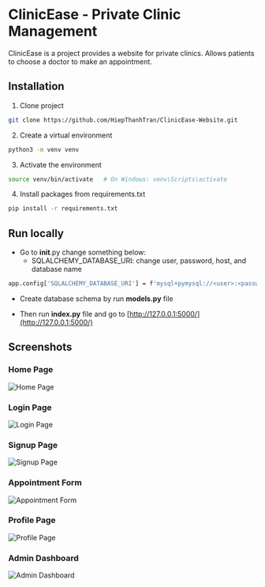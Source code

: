 # ClinicEase - Private Clinic Management

ClinicEase is a project provides a website for private clinics. Allows patients to choose a doctor to make an appointment.

## Installation

1. Clone project

```bash
git clone https://github.com/HiepThanhTran/ClinicEase-Website.git
```

2. Create a virtual environment

```bash
python3 -m venv venv
```

3. Activate the environment

```bash
source venv/bin/activate   # On Windows: venv\Scripts\activate
```

4. Install packages from requirements.txt

```bash
pip install -r requirements.txt
```

## Run locally

- Go to __init__.py change something below:
    - SQLALCHEMY_DATABASE_URI: change user, password, host, and database name
```bash
app.config['SQLALCHEMY_DATABASE_URI'] = f'mysql+pymysql://<user>:<password>@<host>/<database name>?charset=utf8mb4'
```

- Create database schema by run **models.py** file

- Then run **index.py** file and go to [http://127.0.0.1:5000/](http://127.0.0.1:5000/)

## Screenshots

### Home Page

![Home Page](https://raw.githubusercontent.com/HiepThanhTran/Website-PCMS/main/images/pcms_home.png)

### Login Page

![Login Page](https://raw.githubusercontent.com/HiepThanhTran/Website-PCMS/main/images/pcms_login.png)

### Signup Page

![Signup Page](https://raw.githubusercontent.com/HiepThanhTran/Website-PCMS/main/images/pcms_signup.png)

### Appointment Form

![Appointment Form](https://raw.githubusercontent.com/HiepThanhTran/Website-PCMS/main/images/pcms_appointment_form.png)

### Profile Page

![Profile Page](https://raw.githubusercontent.com/HiepThanhTran/Website-PCMS/main/images/pcms_profile.png)

### Admin Dashboard

![Admin Dashboard](https://raw.githubusercontent.com/HiepThanhTran/Website-PCMS/main/images/pcms_admin_dashboard.png)
